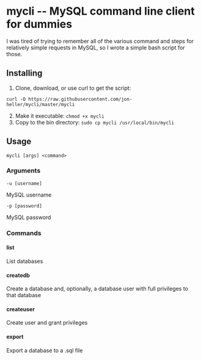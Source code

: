 # mycli -- MySQL command line client for dummies

I was tired of trying to remember all of the various command and steps for relatively simple requests in MySQL, so I wrote a simple bash script for those.

## Installing

1. Clone, download, or use curl to get the script:

`curl -O https://raw.githubusercontent.com/jon-heller/mycli/master/mycli`

2. Make it executable: `chmod +x mycli`
3. Copy to the bin directory: `sudo cp mycli /usr/local/bin/mycli`

## Usage

`mycli [args] <command>`

### Arguments

    -u [username]

MySQL username

    -p [password]

MySQL password

### Commands

#### list

List databases

#### createdb

Create a database and, optionally, a database user with full privileges to that database

#### createuser

Create user and grant privileges

#### export

Export a database to a .sql file
